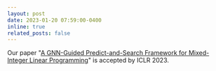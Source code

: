 ```yaml
---
layout: post
date: 2023-01-20 07:59:00-0400
inline: true
related_posts: false
---
```


Our paper "[A GNN-Guided Predict-and-Search Framework for Mixed-Integer Linear Programming](https://openreview.net/forum?id=pHMpgT5xWaE)" is accepted by ICLR 2023.
